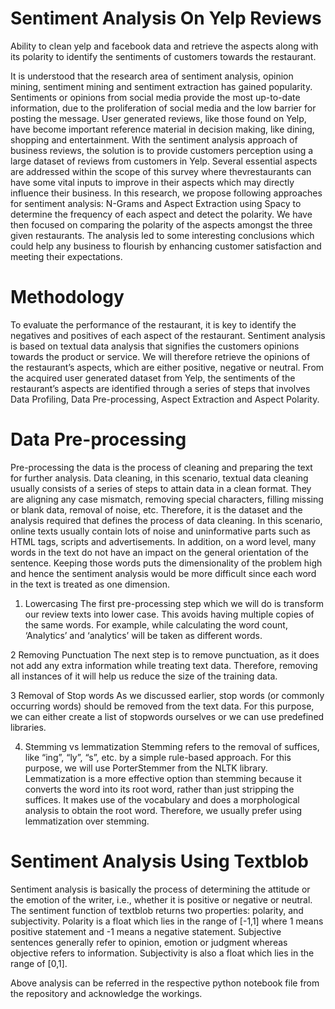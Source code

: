 # Sentiment Analysis On Yelp Reviews
Ability to clean yelp and facebook data and retrieve the aspects along with its polarity to identify the sentiments of customers towards the restaurant.

It is understood that the research area of sentiment analysis, opinion mining, sentiment mining and sentiment extraction has gained popularity.
Sentiments or opinions from social media provide the most up-to-date information, due to the proliferation of social media and the low barrier for posting the message. User generated reviews, like those found on Yelp, have become important reference material in decision making, like dining, shopping and entertainment.
With the sentiment analysis approach of business reviews, the solution is to provide customers perception using a large dataset of reviews from customers
in Yelp. Several essential aspects are addressed within the scope of this survey where thevrestaurants can have some vital inputs to improve in their aspects which may directly influence their business. In this research, we propose following approaches for sentiment analysis: N-Grams and Aspect Extraction using Spacy to determine the frequency of each aspect and detect the polarity. We have then focused on comparing the polarity of the aspects amongst the three given restaurants. The analysis led to some interesting conclusions which could help any business to flourish by enhancing customer satisfaction and meeting their expectations.


# Methodology
To evaluate the performance of the restaurant, it is key to identify the negatives and positives of each aspect of the restaurant. Sentiment analysis is based on textual data analysis that signifies the customers opinions towards the product or service. We will therefore retrieve the opinions of the restaurant’s aspects, which are either positive, negative or neutral. From the acquired user generated dataset from Yelp, the sentiments of the restaurant’s aspects are identified through a series of steps that involves Data Profiling, Data Pre-processing, Aspect Extraction and Aspect Polarity. 


# Data Pre-processing
Pre-processing the data is the process of cleaning and preparing the text for further analysis. Data cleaning, in this scenario, textual data cleaning usually consists of a series of steps to attain data in a clean format. They are aligning any case mismatch, removing special characters, filling missing or blank data, removal of noise, etc. Therefore, it is the dataset and the analysis required that defines the process of data cleaning. In this scenario, online texts usually contain lots of noise and uninformative parts such as HTML tags, scripts and advertisements. In addition, on a word level, many words in the text do not have an impact on the general orientation of the sentence. Keeping those words puts the dimensionality of the problem high and hence the sentiment analysis would be more difficult since each word in the text is treated as one dimension. 

1. Lowercasing
The first pre-processing step which we will do is transform our review texts into lower case. This avoids having multiple copies of the same words. For example, while calculating the word count, ‘Analytics’ and ‘analytics’ will be taken as different words.

2 Removing Punctuation
The next step is to remove punctuation, as it does not add any extra information while treating text data. Therefore, removing all instances of it will help us reduce the size of the training data.

3 Removal of Stop words
As we discussed earlier, stop words (or commonly occurring words) should be removed from the text data. For this purpose, we can either create a list of stopwords ourselves or we can use predefined libraries. 

4. Stemming vs lemmatization
Stemming refers to the removal of suffices, like “ing”, “ly”, “s”, etc. by a simple rule-based approach. For this purpose, we will use PorterStemmer from the NLTK library. Lemmatization is a more effective option than stemming because it converts the word into its root word, rather than just stripping the suffices. It makes use of the vocabulary and does a morphological analysis to obtain the root word. Therefore, we usually prefer using lemmatization over stemming. 

# Sentiment Analysis Using Textblob
Sentiment analysis is basically the process of determining the attitude or the emotion of the writer, i.e., whether it is positive or negative or neutral. The sentiment function of textblob returns two properties: polarity, and subjectivity. Polarity is a float which lies in the range of [-1,1] where 1 means positive statement and -1 means a negative statement. Subjective sentences generally refer to opinion, emotion or judgment whereas objective refers to information. Subjectivity is also a float which lies in the range of [0,1].

Above analysis can be referred in the respective python notebook file from the repository and acknowledge the workings.
   
